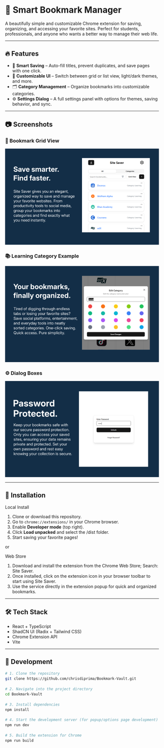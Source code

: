 # 📌 Smart Bookmark Manager

A beautifully simple and customizable Chrome extension for saving, organizing, and accessing your favorite sites. Perfect for students, professionals, and anyone who wants a better way to manage their web life.

---

## 🔥 Features

-   🧠 **Smart Saving** – Auto-fill titles, prevent duplicates, and save pages with one click.
-   🎨 **Customizable UI** – Switch between grid or list view, light/dark themes, and more.
-   🗂️ **Category Management** – Organize bookmarks into customizable categories.
-   ⚙️ **Settings Dialog** – A full settings panel with options for themes, saving behavior, and sync.

---

## 📷 Screenshots

### 🔖 Bookmark Grid View

![Bookmark Grid View](public/assets/screenshot1.png)

### 📚 Learning Category Example

![Learning Category](public/assets/screenshot3.png)

### ⚙️ Dialog Boxes

![Dialog Options](public/assets/screenshot4.png)

---

## 🚀 Installation

Local Install

1. Clone or download this repository.
2. Go to `chrome://extensions/` in your Chrome browser.
3. Enable **Developer mode** (top right).
4. Click **Load unpacked** and select the /dist folder.
5. Start saving your favorite pages!

or

Web Store

1. Download and install the extension from the Chrome Web Store; Search: Site Saver.
2. Once installed, click on the extension icon in your browser toolbar to start using Site Saver.
3. Use the service directly in the extension popup for quick and organized bookmarks.

---

## 🛠️ Tech Stack

-   React + TypeScript
-   ShadCN UI (Radix + Tailwind CSS)
-   Chrome Extension API
-   Vite

---

## 🧪 Development

```bash
# 1. Clone the repository
git clone https://github.com/chrisdiprima/Bookmark-Vault.git

# 2. Navigate into the project directory
cd Bookmark-Vault

# 3. Install dependencies
npm install

# 4. Start the development server (for popup/options page development)
npm run dev

# 5. Build the extension for Chrome
npm run build
```
